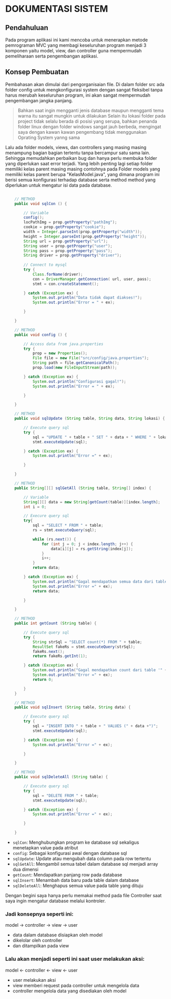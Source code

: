 # DOKUMENTASI SISTEM

## Pendahuluan

Pada program aplikasi ini kami mencoba untuk menerapkan metode pemrograman MVC yang membagi keseluruhan program menjadi 3 komponen yaitu model, view, dan controller guna mempermudah pemeliharaan serta pengembangan aplikasi.

## Konsep Pembuatan

Pembahasan akan dimulai dari pengorganisaian file. Di dalam folder src ada folder config untuk mengkonfigurasi system dengan sangat fleksibel tanpa harus merubah keseluruhan program, ini akan sangat mempermudah pengembangan jangka panjang.

> Bahkan saat ingin mengganti jenis database maupun mengganti tema warna itu sangat mungkin untuk dilakukan
> Selain itu lokasi folder pada project tidak selalu berada di posisi yang serupa, bahkan penanda folder linux dengan folder windows sangat jauh berbeda, mengingat saya dengan kawan kawan pengembang tidak menggunakan Oprating System yanng sama

Lalu ada folder models, views, dan controllers yang masing masing menampung bagian bagian tertentu tanpa bercampur satu sama lain. Sehingga memudahkan perbaikan bug dan hanya perlu membuka folder yang diperlukan saat error terjadi. Yang lebih penting lagi setiap folder memiliki kelas parent masing masing contohnya pada Folder models yang memiliki kelas parent berupa "KelasModel.java", yang dimana program ini berisi semua konfigurasi terhadap database serta method method yang diperlukan untuk mengatur isi data pada database.

```java

    // METHOD
    public void sqlCon () {

        // Variable
        config();
        locPathImg = prop.getProperty("pathImg");
        cookie = prop.getProperty("cookie");
        width = Integer.parseInt(prop.getProperty("width"));
        height = Integer.parseInt(prop.getProperty("height"));
        String url = prop.getProperty("url");
        String user = prop.getProperty("user");
        String pass = prop.getProperty("pass");
        String driver = prop.getProperty("driver");
        
        // Connect to mysql
        try {
            Class.forName(driver);
            con = DriverManager.getConnection( url, user, pass);
            stmt = con.createStatement();

        } catch (Exception ex) {
            System.out.println("Data tidak dapat diakses!");
            System.out.println("Error = " + ex);

        }

    }

    // METHOD
    public void config () {

        // Access data from java.properties
        try {
            prop = new Properties();
            File file = new File("src/config/java.properties");
            String path = file.getCanonicalPath();
            prop.load(new FileInputStream(path));

        } catch (Exception ex) {
            System.out.println("Configurasi gagal!");
            System.out.println("Error = " + ex);

        }

    }

    // METHOD
    public void sqlUpdate (String table, String data, String lokasi) {

        // Execute query sql
        try {
            sql = "UPDATE " + table + " SET " + data + " WHERE " + lokasi;
            stmt.executeUpdate(sql);

        } catch (Exception ex) {
            System.out.println("Error =" + ex);

        }

    }

    // METHOD 
    public String[][] sqlGetAll (String table, String[] index) {

        // Variable
        String[][] data = new String[getCount(table)][index.length];
        int i = 0;

        // Execure query sql
        try{
            sql = "SELECT * FROM " + table;
            rs = stmt.executeQuery(sql);

            while (rs.next()) {
                for (int j = 0; j < index.length; j++) {
                    data[i][j] = rs.getString(index[j]);
                }
                i++;
            }
            return data;

        } catch (Exception ex) {
            System.out.println("Gagal mendapatkan semua data dari table '" + table + "'");
            System.out.println("Error =" + ex);
            return data;

        }

    }

    // METHOD
    public int getCount (String table) {

        // Execute query sql
        try {
            String strSql = "SELECT count(*) FROM " + table;
            ResultSet fakeRs = stmt.executeQuery(strSql);
            fakeRs.next();
            return fakeRs.getInt(1);

        } catch (Exception ex) {
            System.out.println("Gagal mendapatkan count dari table '" + table + "'");
            System.out.println("Error =" + ex);
            return 0;

        }
    }

    // METHOD
    public void sqlInsert (String table, String data) {

        // Execute query sql
        try {
            sql = "INSERT INTO " + table + " VALUES (" + data +")";
            stmt.executeUpdate(sql);

        } catch (Exception ex) {
            System.out.println("Error =" + ex);

        }

    }

    // METHOD
    public void sqlDeleteAll (String table) {

        // Execute query sql
        try {
            sql = "DELETE FROM " + table;
            stmt.executeUpdate(sql);

        } catch (Exception ex) {
            System.out.println("Error =" + ex);

        }

    }

```

* `sqlCon`: Menghubungkan program ke database sql sekaligus menetapkan value pada atribut
* `config`: Sebagai konfigurasi awal dengan database sql
* `sqlUpdate`: Update atau mengubah data column pada row tertentu
* `sqlGetAll`: Mengambil semua tabel dalam database sql menjadi array dua dimensi
* `getCount`: Mendapatkan panjang row pada database
* `sqlInsert`: Menambah data baru pada table dalam database
* `sqlDeleteAll`: Menghapus semua value pada table yang dituju

Dengan begini saya hanya perlu memakai method pada file Controller saat saya ingin mengatur database melalui kontroler. 

### Jadi konsepnya seperti ini:

model -> controller -> view -> user
* data dalam database disiapkan oleh model
* dikelolar oleh controller
* dan ditampilkan pada view<br/>

### Lalu akan menjadi seperti ini saat user melakukan aksi:

model <- controller <- view <- user
* user melakukan aksi
* view memberi request pada controller untuk mengelola data
* controller mengelola data yang disediakan oleh model